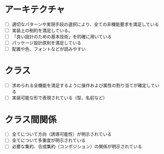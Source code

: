 # アーキテクチャ
- [ ] 適切なパターンや実現手段の選択により、全ての非機能要求を満足している
- [ ] 実装上の制約を満足している。
- [ ] 「良い設計のための基本技術」を的確に用いている
- [ ] パッケージ設計原則を満足している
- [ ] 配置や色、フォントなどが読みやすい
# クラス
- [ ] 求められる全機能を満足するように操作および属性の割り当てが確定している
- [ ] 実装可能な形で表現されている（型、名前など）
# クラス間関係
- [ ] 全てについて方向（誘導可能性）が明示されている
- [ ] 全てについて多重度が明示されている
- [ ] 必要な集約、合成集約（コンポジション）の関係が明示されている
